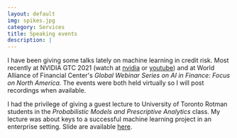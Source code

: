```yaml
---
layout: default
img: spikes.jpg
category: Services
title: Speaking events
description: |
---
```

I have been giving some talks lately on machine learning in credit risk. Most recently at NVIDIA GTC 2021 (watch at [nvidia](https://www.nvidia.com/en-us/on-demand/session/gtcspring21-s31327/) or [youtube](https://youtu.be/y8cq8tEadZc)) and at World Alliance of Financial Center's *Global Webinar Series on AI in Finance: Focus on North America.* The events were both held virtually so I will post recordings when available.

I had the privilege of giving a guest lecture to University of Toronto Rotman students in the *Probabilistic Models and Prescriptive Analytics* class. My lecture was about keys to a successful machine learning project in an enterprise setting. Slide are available [here](https://docs.google.com/presentation/d/1IiRi0IobSQQBtE0LHY_2X5Z9CQgJ2Wy7ej4JGrh0p8E/edit?usp=sharing).
